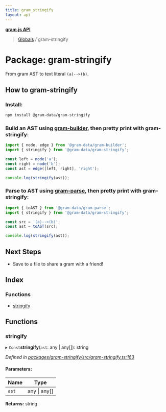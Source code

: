 ```yaml
---
title: gram_stringify
layout: api
---
```


**[gram.js API](../README.md)**

> [Globals](../globals.md) / gram-stringify

# Package: gram-stringify

From gram AST to text literal `(a)-->(b)`.

## How to gram-stringify

### Install:

``` bash
npm install @gram-data/gram-stringify
```

### Build an AST using [gram-builder](gram_builder.md), then pretty print with gram-stringify:

``` TypeScript
import { node, edge } from '@gram-data/gram-builder';
import { stringify } from '@gram-data/gram-stringify'; 

const left = node('a');
const right = node('b');
const ast = edge([left, right], 'right');

console.log(stringify(ast));
```

### Parse to AST using [gram-parse](gram_parse.md), then pretty print with gram-stringify:

``` TypeScript
import { toAST } from '@gram-data/gram-parse'; 
import { stringify } from '@gram-data/gram-stringify'; 

const src = '(a)-->(b)';
const ast = toAST(src);

console.log(stringify(ast));
```

## Next Steps

- Save to a file to share a gram with a friend!

## Index

### Functions

* [stringify](gram_stringify.md#stringify)

## Functions

### stringify

▸ `Const`**stringify**(`ast`: any \| any[]): string

*Defined in [packages/gram-stringify/src/gram-stringify.ts:163](https://github.com/gram-data/gram-js/blob/594b46d/packages/gram-stringify/src/gram-stringify.ts#L163)*

#### Parameters:

Name | Type |
------ | ------ |
`ast` | any \| any[] |

**Returns:** string
